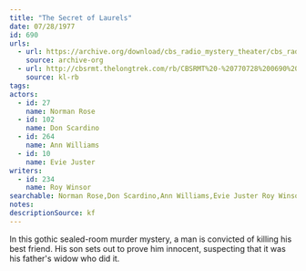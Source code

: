 ```yaml
---
title: "The Secret of Laurels"
date: 07/28/1977
id: 690
urls: 
  - url: https://archive.org/download/cbs_radio_mystery_theater/cbs_radio_mystery_theater-0651-0700.zip/cbs_radio_mystery_theater-0651-0700%2Fcbsrmt_0690_the_secret_of_laurels.mp3
    source: archive-org
  - url: http://cbsrmt.thelongtrek.com/rb/CBSRMT%20-%20770728%200690%20The%20Secret%20of%20Laurels_WLNH-FM__rb.mp3
    source: kl-rb
tags: 
actors:  
  - id: 27
    name: Norman Rose  
  - id: 102
    name: Don Scardino  
  - id: 264
    name: Ann Williams  
  - id: 10
    name: Evie Juster
writers:  
  - id: 234
    name: Roy Winsor
searchable: Norman Rose,Don Scardino,Ann Williams,Evie Juster Roy Winsor
notes: 
descriptionSource: kf
---
```

In this gothic sealed-room murder mystery, a man is convicted of killing his best friend. His son sets out to prove him innocent, suspecting that it was his father's widow who did it.